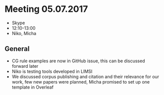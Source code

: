 # Meeting 05.07.2017

- Skype
- 12:10-13:00
- Niko, Micha

## General

- CG rule examples are now in GitHub issue, this can be discussed forward later
- Niko is testing tools developed in LIMSI
- We discussed corpus publishing and citation and their relevance for our work, few new papers were planned, Micha promised to set up one template in Overleaf
